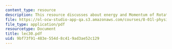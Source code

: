 ```yaml
---
content_type: resource
description: This resource discusses about energy and Momentum of Rotation.
file: https://ol-ocw-studio-app-qa.s3.amazonaws.com/courses/8-01l-physics-i-classical-mechanics-fall-2005/9bf73f91483e554d8c419ad3ae52c129_lec30.pdf
file_type: application/pdf
resourcetype: Document
title: lec30.pdf
uid: 9bf73f91-483e-554d-8c41-9ad3ae52c129
---
```

